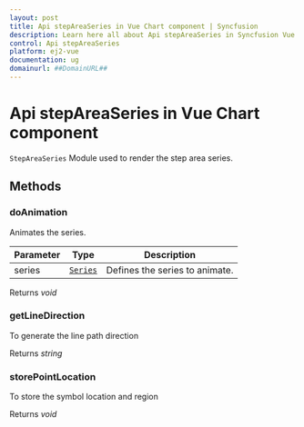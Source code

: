 ```yaml
---
layout: post
title: Api stepAreaSeries in Vue Chart component | Syncfusion
description: Learn here all about Api stepAreaSeries in Syncfusion Vue Chart component of Syncfusion Essential JS 2 and more.
control: Api stepAreaSeries 
platform: ej2-vue
documentation: ug
domainurl: ##DomainURL##
---
```


# Api stepAreaSeries in Vue Chart component

`StepAreaSeries` Module used to render the step area series.

## Methods

### doAnimation

Animates the series.

| Parameter | Type | Description |
|------|------|-------------|
| series |  [`Series`](https://ej2.syncfusion.com/vue/documentation/api-series.html) | Defines the series to animate. |

Returns *void*

### getLineDirection

To generate the line path direction

Returns *string*

### storePointLocation

To store the symbol location and region

Returns *void*
